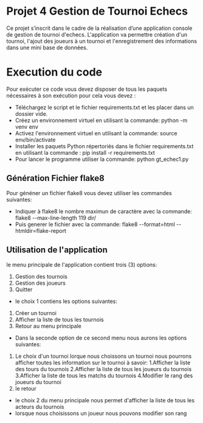 # Projet 4 Gestion de Tournoi Echecs
Ce projet s’inscrit dans le cadre de la réalisation d’une application console de gestion de tournoi d'echecs. 
L'application va permettre création d'un tournoi, l'ajout des joueurs à un tournoi et l'enregistrement des informations dans une mini base de données.
# Execution du code
 Pour exécuter ce code vous devez disposer de tous les paquets nécessaires à son exécution pour cela vous devez :
 * Téléchargez le script et le fichier requirements.txt et les placer dans un dossier vide.
 * Créez un environnement virtuel en utilisant la commande: python -m venv env
 * Activez l'environnement virtuel en utilisant la commande: source env/bin/activate 
 * Installer les paquets Python répertoriés dans le fichier requirements.txt en utilisant la commande : pip install -r requirements.txt
 * Pour lancer le programme utiliser la commande: python gt_echec1.py 
## Génération Fichier flake8
 Pour généner un fichier flake8 vous devez utiliser les commandes suivantes:
 * Indiquer à flake8 le nombre maximun de caractère avec la commande: flake8 --max-line-length 119 dir/
 * Puis generer le fichier avec la commande: flake8 --format=html --htmldir=flake-report
## Utilisation de l'application
 le menu principale de l'application contient trois (3) options:
 1. Gestion des tournois
 2. Gestion des joueurs
 3. Quitter
 * le choix 1 contiens les options suivantes:
 1. Créer un tournoi
 2. Afficher la liste de tous les tournois
 3. Retour au menu principale
 * Dans la seconde option de ce second menu nous aurons les options suivantes:
 1. Le choix d'un tournoi
   lorque nous choissons un tournoi nous pourrons afficher toutes les information sur le tournoi à savoir:
   1.Afficher la liste des tours du tournois 
   2.Afficher la liste de tous les joueurs du tournois
   3.Afficher la liste de tous les matchs du tournois
   4.Modifier le rang des joueurs du tournoi
 2. le retour
* le choix 2 du menu principale nous permet d'afficher la liste de tous les acteurs du tournois
* lorsque nous choisissons un joueur nous pouvons modifier son rang

